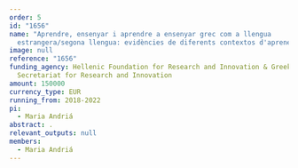 ```yaml
---
order: 5
id: "1656"
name: "Aprendre, ensenyar i aprendre a ensenyar grec com a llengua
  estrangera/segona llengua: evidències de diferents contextos d'aprenentatge  "
image: null
reference: "1656"
funding_agency: Hellenic Foundation for Research and Innovation & Greek General
  Secretariat for Research and Innovation
amount: 150000
currency_type: EUR
running_from: 2018-2022
pi:
  - Maria Andriá
abstract: .
relevant_outputs: null
members:
  - Maria Andriá
---
```

